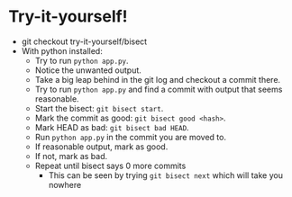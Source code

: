 # Try-it-yourself!

- git checkout try-it-yourself/bisect
- With python installed:
    - Try to run `python app.py`.
    - Notice the unwanted output.
    - Take a big leap behind in the git log and checkout a commit there.
    - Try to run `python app.py` and find a commit with output that seems reasonable.
    - Start the bisect: `git bisect start`.
    - Mark the commit as good: `git bisect good <hash>`.
    - Mark HEAD as bad: `git bisect bad HEAD`.
    - Run `python app.py` in the commit you are moved to.
    - If reasonable output, mark as good.
    - If not, mark as bad.
    - Repeat until bisect says 0 more commits
        - This can be seen by trying `git bisect next` which will take you nowhere
